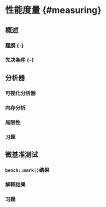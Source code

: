 # 性能度量 {#measuring}

## 概述

### 题纲 {-}

### 先决条件 {-}

## 分析器

### 可视化分析器

### 内存分析

### 局限性

### 习题

## 微基准测试

### `bench::mark()`结果

### 解释结果

### 习题
